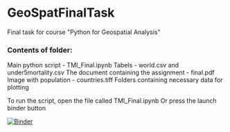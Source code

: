 # GeoSpatFinalTask
Final task for course "Python for Geospatial Analysis"

### Contents of folder:

Main python script - TMI_Final.ipynb
Tabels - world.csv and under5mortality.csv
The document containing the assignment - final.pdf
Image with population - countries.tiff
Folders containing necessary data for plotting

To run the script, open the file called TMI_Final.ipynb Or press the launch binder button

[![Binder](https://mybinder.org/badge_logo.svg)](https://mybinder.org/v2/gh/Illemann86/GeoSpatFinalTask/master?filepath=TMI_Final.ipynb)
